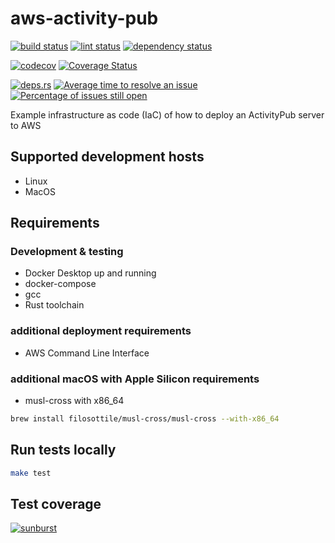 # aws-activity-pub
[![build status](https://github.com/JaderDias/aws-activity-pub/workflows/Rust/badge.svg)](https://github.com/JaderDias/aws-activity-pub/actions?query=workflow%3ARust)
[![lint status](https://github.com/JaderDias/aws-activity-pub/workflows/Linter/badge.svg)](https://github.com/JaderDias/aws-activity-pub/actions?query=workflow%3ALinter)
[![dependency status](https://github.com/JaderDias/aws-activity-pub/workflows/Dependencies/badge.svg)](https://github.com/JaderDias/aws-activity-pub/actions?query=workflow%3ADependencies)

[![codecov](https://codecov.io/gh/JaderDias/aws-activity-pub/branch/main/graph/badge.svg?token=RBY2XLZV9G)](https://codecov.io/gh/JaderDias/aws-activity-pub)
[![Coverage Status](https://coveralls.io/repos/github/JaderDias/aws-activity-pub/badge.svg)](https://coveralls.io/github/JaderDias/aws-activity-pub)


[![deps.rs](https://deps.rs/repo/github/JaderDias/aws-activity-pub/status.svg)](https://deps.rs/repo/github/JaderDias/aws-activity-pub)
[![Average time to resolve an issue](http://isitmaintained.com/badge/resolution/JaderDias/aws-activity-pub.svg)](http://isitmaintained.com/project/JaderDias/aws-activity-pub "Average time to resolve an issue")
[![Percentage of issues still open](http://isitmaintained.com/badge/open/JaderDias/aws-activity-pub.svg)](http://isitmaintained.com/project/JaderDias/aws-activity-pub "Percentage of issues still open")

Example infrastructure as code (IaC) of how to
deploy an ActivityPub server to AWS

## Supported development hosts

* Linux
* MacOS

## Requirements

### Development & testing

* Docker Desktop up and running
* docker-compose
* gcc
* Rust toolchain

### additional deployment requirements

* AWS Command Line Interface

### additional macOS with Apple Silicon requirements

* musl-cross with x86_64
```bash
brew install filosottile/musl-cross/musl-cross --with-x86_64
```

## Run tests locally

```bash
make test
```

## Test coverage

[![sunburst](https://codecov.io/gh/JaderDias/aws-activity-pub/branch/main/graphs/sunburst.svg?token=RBY2XLZV9G)](https://coveralls.io/github/JaderDias/aws-activity-pub)
